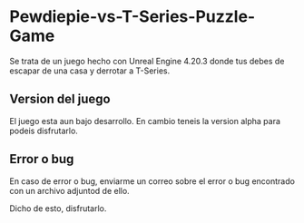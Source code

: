 # Pewdiepie-vs-T-Series-Puzzle-Game
Se trata de un juego hecho con Unreal Engine 4.20.3 donde tus debes de escapar de una casa y derrotar a T-Series.
## Version del juego
El juego esta aun bajo desarrollo. En cambio teneis la version alpha para podeis disfrutarlo.
## Error o bug
En caso de error o bug, enviarme un correo sobre el error o bug encontrado con un archivo adjuntod de ello.

Dicho de esto, disfrutarlo.
